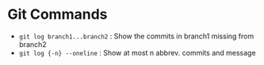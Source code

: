 # Git Commands

* `git log branch1...branch2` : Show the commits in branch1 missing from branch2
* `git log {-n} --oneline` : Show at most n abbrev. commits and message
